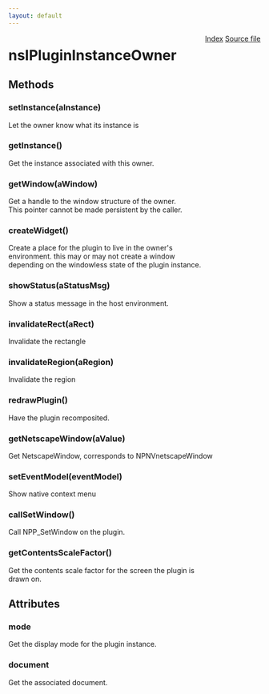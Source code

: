 ```yaml
---
layout: default
---
```

<div class='links' style='float:right'><a href="../index.html">Index</a>
<a href="http://dxr.mozilla.org/mozilla-central/source/dom/plugins/base/nsIPluginInstanceOwner.idl">Source file</a>
</div>

# nsIPluginInstanceOwner #

## Methods ##

### setInstance(aInstance) ###
  
Let the owner know what its instance is  
  

### getInstance() ###
  
Get the instance associated with this owner.  
  

### getWindow(aWindow) ###
  
Get a handle to the window structure of the owner.  
This pointer cannot be made persistent by the caller.  
  

### createWidget() ###
  
Create a place for the plugin to live in the owner's  
environment. this may or may not create a window  
depending on the windowless state of the plugin instance.  
  

### showStatus(aStatusMsg) ###
  
Show a status message in the host environment.  
  

### invalidateRect(aRect) ###
  
Invalidate the rectangle  
  

### invalidateRegion(aRegion) ###
  
Invalidate the region  
  

### redrawPlugin() ###
  
Have the plugin recomposited.  
  

### getNetscapeWindow(aValue) ###
  
Get NetscapeWindow, corresponds to NPNVnetscapeWindow  
  

### setEventModel(eventModel) ###
  
Show native context menu  
  

### callSetWindow() ###
  
Call NPP_SetWindow on the plugin.  
  

### getContentsScaleFactor() ###
  
Get the contents scale factor for the screen the plugin is  
drawn on.  
  

## Attributes ##

### mode ###
  
Get the display mode for the plugin instance.  
  

### document ###
  
Get the associated document.  
  
